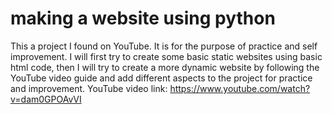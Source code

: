 # making a website using python
This a project I found on YouTube. It is for the purpose of practice and self improvement. I will first try to create some basic static websites using basic html code, then I will try to create a more dynamic website by following the YouTube video guide and add different aspects to the project for practice and improvement.
YouTube video link: https://www.youtube.com/watch?v=dam0GPOAvVI
